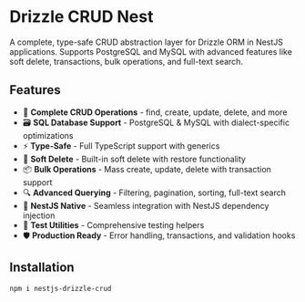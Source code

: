 # Drizzle CRUD Nest

A complete, type-safe CRUD abstraction layer for Drizzle ORM in NestJS applications. 
Supports PostgreSQL and MySQL with advanced features like soft delete, transactions, 
bulk operations, and full-text search.

## Features

- 🚀 **Complete CRUD Operations** - find, create, update, delete, and more
- 🗃️ **SQL Database Support** - PostgreSQL & MySQL with dialect-specific optimizations
- ⚡ **Type-Safe** - Full TypeScript support with generics
- 🔄 **Soft Delete** - Built-in soft delete with restore functionality
- 📦 **Bulk Operations** - Mass create, update, delete with transaction support
- 🔍 **Advanced Querying** - Filtering, pagination, sorting, full-text search
- 🎯 **NestJS Native** - Seamless integration with NestJS dependency injection
- 🧪 **Test Utilities** - Comprehensive testing helpers
- 🛡️ **Production Ready** - Error handling, transactions, and validation hooks

## Installation

```bash
npm i nestjs-drizzle-crud